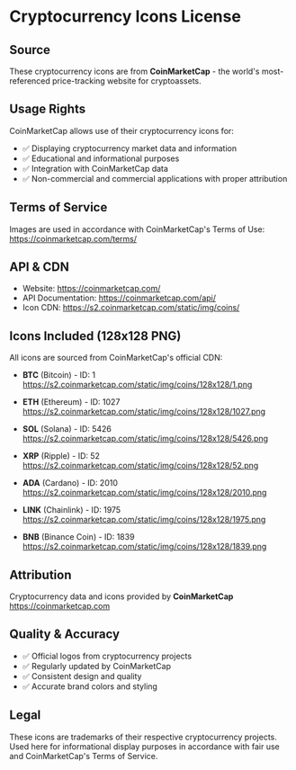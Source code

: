 # Cryptocurrency Icons License

## Source
These cryptocurrency icons are from **CoinMarketCap** - the world's most-referenced price-tracking website for cryptoassets.

## Usage Rights
CoinMarketCap allows use of their cryptocurrency icons for:
- ✅ Displaying cryptocurrency market data and information
- ✅ Educational and informational purposes
- ✅ Integration with CoinMarketCap data
- ✅ Non-commercial and commercial applications with proper attribution

## Terms of Service
Images are used in accordance with CoinMarketCap's Terms of Use:
https://coinmarketcap.com/terms/

## API & CDN
- Website: https://coinmarketcap.com/
- API Documentation: https://coinmarketcap.com/api/
- Icon CDN: https://s2.coinmarketcap.com/static/img/coins/

## Icons Included (128x128 PNG)
All icons are sourced from CoinMarketCap's official CDN:

- **BTC** (Bitcoin) - ID: 1
  https://s2.coinmarketcap.com/static/img/coins/128x128/1.png
  
- **ETH** (Ethereum) - ID: 1027
  https://s2.coinmarketcap.com/static/img/coins/128x128/1027.png
  
- **SOL** (Solana) - ID: 5426
  https://s2.coinmarketcap.com/static/img/coins/128x128/5426.png
  
- **XRP** (Ripple) - ID: 52
  https://s2.coinmarketcap.com/static/img/coins/128x128/52.png
  
- **ADA** (Cardano) - ID: 2010
  https://s2.coinmarketcap.com/static/img/coins/128x128/2010.png
  
- **LINK** (Chainlink) - ID: 1975
  https://s2.coinmarketcap.com/static/img/coins/128x128/1975.png
  
- **BNB** (Binance Coin) - ID: 1839
  https://s2.coinmarketcap.com/static/img/coins/128x128/1839.png

## Attribution
Cryptocurrency data and icons provided by **CoinMarketCap**
https://coinmarketcap.com

## Quality & Accuracy
- ✅ Official logos from cryptocurrency projects
- ✅ Regularly updated by CoinMarketCap
- ✅ Consistent design and quality
- ✅ Accurate brand colors and styling

## Legal
These icons are trademarks of their respective cryptocurrency projects.
Used here for informational display purposes in accordance with fair use and CoinMarketCap's Terms of Service.


